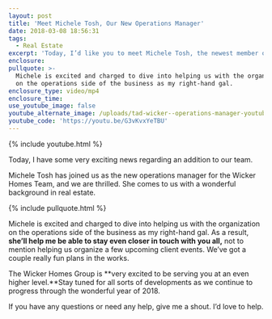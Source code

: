 ```yaml
---
layout: post
title: 'Meet Michele Tosh, Our New Operations Manager'
date: 2018-03-08 18:56:31
tags:
  - Real Estate
excerpt: 'Today, I’d like you to meet Michele Tosh, the newest member of our team.'
enclosure:
pullquote: >-
  Michele is excited and charged to dive into helping us with the organization
  on the operations side of the business as my right-hand gal.
enclosure_type: video/mp4
enclosure_time:
use_youtube_image: false
youtube_alternate_image: /uploads/tad-wicker--operations-manager-youtube.jpg
youtube_code: 'https://youtu.be/G3vKvxYeTBU'
---
```


{% include youtube.html %}

Today, I have some very exciting news regarding an addition to our team.

Michele Tosh has joined us as the new operations manager for the Wicker Homes Team, and we are thrilled. She comes to us with a wonderful background in real estate.

{% include pullquote.html %}

Michele is excited and charged to dive into helping us with the organization on the operations side of the business as my right-hand gal. As a result, **she’ll help me be able to stay even closer in touch with you all,** not to mention helping us organize a few upcoming client events. We’ve got a couple really fun plans in the works.

The Wicker Homes Group is **very excited to be serving you at an even higher level.**Stay tuned for all sorts of developments as we continue to progress through the wonderful year of 2018.

If you have any questions or need any help, give me a shout. I’d love to help.<br>